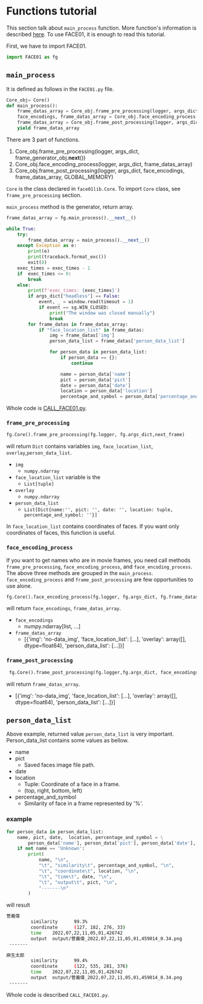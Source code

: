 # Functions tutorial
This section talk about `main_process` function.
More function's information is described [here](doc/../more_functions.md).
To use FACE01, it is enough to read this tutorial.

First, we have to import FACE01.
```python
import FACE01 as fg
```
## `main_process`
It is defined as follows in the `FACE01.py` file.
```python
Core_obj= Core()
def main_process():
    frame_datas_array = Core_obj.frame_pre_processing(logger, args_dict, frame_generator_obj.__next__())
    face_encodings, frame_datas_array = Core_obj.face_encoding_process(logger, args_dict, frame_datas_array)
    frame_datas_array = Core_obj.frame_post_processing(logger, args_dict, face_encodings, frame_datas_array, GLOBAL_MEMORY)
    yield frame_datas_array
```
There are 3 part of functions.
1.  Core_obj.frame_pre_processing(logger, args_dict, frame_generator_obj.__next__())
2.  Core_obj.face_encoding_process(logger, args_dict, frame_datas_array)
3.  Core_obj.frame_post_processing(logger, args_dict, face_encodings, frame_datas_array, GLOBAL_MEMORY)

`Core` is the class declared in `face01lib.Core`.
To import `Core` class, see `frame_pre_processing` section.

`main_process` method is the generator, return array.
```python
frame_datas_array = fg.main_process().__next__()
```
```python
while True:
    try:
        frame_datas_array = main_process().__next__()
    except Exception as e:
        print(e)
        print(traceback.format_exc())
        exit(0)
    exec_times = exec_times - 1
    if  exec_times <= 0:
        break
    else:
        print(f'exec_times: {exec_times}')
        if args_dict["headless"] == False:
            event, _ = window.read(timeout = 1)
            if event == sg.WIN_CLOSED:
                print("The window was closed manually")
                break
        for frame_datas in frame_datas_array:
            if "face_location_list" in frame_datas:
                img = frame_datas['img']
                person_data_list = frame_datas['person_data_list']

                for person_data in person_data_list:
                    if person_data == {}:
                        continue

                    name = person_data['name']
                    pict = person_data['pict']
                    date = person_data['date']
                    location = person_data['location']
                    percentage_and_symbol = person_data['percentage_and_symbol']
```
Whole code is [CALL_FACE01.py](../CALL_FACE01.py).


### `frame_pre_processing`
```python
fg.Core().frame_pre_processing(fg.logger, fg.args_dict,next_frame)
```
will return `Dict` contains variables `img`, `face_location_list`, `overlay`,`person_data_list`.
- `img`
  - `numpy.ndarray`
- `face_location_list` variable is the
  -  `List[tuple]`
- `overlay`
  - `numpy.ndarray`
- `person_data_list`
  - `List[Dict{name:'', pict: '', date: '', location: tuple, percentage_and_symbol: ''}]`

In `face_location_list` contains coordinates of faces. If you want only coordinates of faces, this function is useful.

### `face_encoding_process`
If you want to get names who are in movie frames, you need call methods `frame_pre_processing`, `face_encoding_process`, and `face_encoding_process`.
The above three methods are grouped in the `main_process`.
`face_encoding_process` and `frame_post_processing` are few opportunities to use alone.
```python
fg.Core().face_encoding_process(fg.logger, fg.args_dict, fg.frame_datas_array)
```
will return `face_encodings`, `frame_datas_array`.
- `face_encodings`
  - numpy.ndarray[list, ...]
- `frame_datas_array`
  - [{'img': 'no-data_img', 'face_location_list': [...], 'overlay': array([], dtype=float64), 'person_data_list': [...]}]

### `frame_post_processing`
```python
 fg.Core().frame_post_processing(fg.logger,fg.args_dict, face_encodings, frame_datas_array, fg.GLOBAL_MEMORY)
 ```
will return `frame_datas_array`.
- [{'img': 'no-data_img', 'face_location_list': [...], 'overlay': array([], dtype=float64), 'person_data_list': [...]}]

## `person_data_list`
Above example, returned value `person_data_list` is very important.
Person_data_list contains some values as bellow.
- name
- pict
  - Saved faces image file path.
- date
- location
  - Tuple: Coordinate of a face in a frame.
  - (top, right, bottom, left)
- percentage_and_symbol
  - Similarity of face in a frame represented by '%'.

### example
```python
for person_data in person_data_list:
    name, pict, date,  location, percentage_and_symbol = \
        person_data['name'], person_data['pict'], person_data['date'],  person_data['location'], person_data['percentage_and_symbol']
    if not name == 'Unknown':
        print(
            name, "\n",
            "\t", "similarity\t", percentage_and_symbol, "\n",
            "\t", "coordinate\t", location, "\n",
            "\t", "time\t", date, "\n",
            "\t", "output\t", pict, "\n",
            "-------\n"
        )
```
will result
```bash
菅義偉
         similarity      99.3%
         coordinate      (127, 182, 276, 33)
         time    2022,07,22,11,05,01,426742
         output  output/菅義偉_2022,07,22,11,05,01,459014_0.34.png
 -------

麻生太郎
         similarity      99.4%
         coordinate      (122, 535, 281, 376)
         time    2022,07,22,11,05,01,426742
         output  output/菅義偉_2022,07,22,11,05,01,459014_0.34.png
 -------
```
Whole code is described `CALL_FACE01.py`.